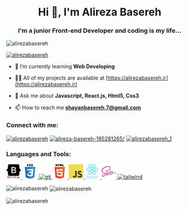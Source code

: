 <h1 align="center">Hi 👋, I'm Alireza Basereh</h1>
<h3 align="center">I'm a junior Front-end Developer and coding is my life...</h3>

<p align="left"> <img src="https://komarev.com/ghpvc/?username=alirezabasereh&label=Profile%20views&color=0e75b6&style=flat" alt="alirezabasereh" /> </p>

<p align="left"> <a href="https://github.com/ryo-ma/github-profile-trophy"><img src="https://github-profile-trophy.vercel.app/?username=alirezabasereh" alt="alirezabasereh" /></a> </p>

- 🌱 I’m currently learning **Web Developing**

- 👨‍💻 All of my projects are available at [https://alirezabasereh.ir](https://alirezabasereh.ir)

- 💬 Ask me about **Javascript, React.js, Html5, Css3**

- 📫 How to reach me **shayanbasereh.7@gmail.com**

<h3 align="left">Connect with me:</h3>
<p align="left">
<a href="https://codepen.io/alirezabasereh" target="blank"><img align="center" src="https://raw.githubusercontent.com/rahuldkjain/github-profile-readme-generator/master/src/images/icons/Social/codepen.svg" alt="alirezabasereh" height="30" width="40" /></a>
<a href="https://linkedin.com/in/alireza-basereh-185281265/" target="blank"><img align="center" src="https://raw.githubusercontent.com/rahuldkjain/github-profile-readme-generator/master/src/images/icons/Social/linked-in-alt.svg" alt="alireza-basereh-185281265/" height="30" width="40" /></a>
<a href="https://instagram.com/alirezabasereh_1" target="blank"><img align="center" src="https://raw.githubusercontent.com/rahuldkjain/github-profile-readme-generator/master/src/images/icons/Social/instagram.svg" alt="alirezabasereh_1" height="30" width="40" /></a>
</p>

<h3 align="left">Languages and Tools:</h3>
<p align="left"> <a href="https://getbootstrap.com" target="_blank" rel="noreferrer"> <img src="https://raw.githubusercontent.com/devicons/devicon/master/icons/bootstrap/bootstrap-plain-wordmark.svg" alt="bootstrap" width="40" height="40"/> </a> <a href="https://www.w3schools.com/css/" target="_blank" rel="noreferrer"> <img src="https://raw.githubusercontent.com/devicons/devicon/master/icons/css3/css3-original-wordmark.svg" alt="css3" width="40" height="40"/> </a> <a href="https://git-scm.com/" target="_blank" rel="noreferrer"> <img src="https://www.vectorlogo.zone/logos/git-scm/git-scm-icon.svg" alt="git" width="40" height="40"/> </a> <a href="https://www.w3.org/html/" target="_blank" rel="noreferrer"> <img src="https://raw.githubusercontent.com/devicons/devicon/master/icons/html5/html5-original-wordmark.svg" alt="html5" width="40" height="40"/> </a> <a href="https://developer.mozilla.org/en-US/docs/Web/JavaScript" target="_blank" rel="noreferrer"> <img src="https://raw.githubusercontent.com/devicons/devicon/master/icons/javascript/javascript-original.svg" alt="javascript" width="40" height="40"/> </a> <a href="https://reactjs.org/" target="_blank" rel="noreferrer"> <img src="https://raw.githubusercontent.com/devicons/devicon/master/icons/react/react-original-wordmark.svg" alt="react" width="40" height="40"/> </a> <a href="https://sass-lang.com" target="_blank" rel="noreferrer"> <img src="https://raw.githubusercontent.com/devicons/devicon/master/icons/sass/sass-original.svg" alt="sass" width="40" height="40"/> </a> <a href="https://tailwindcss.com/" target="_blank" rel="noreferrer"> <img src="https://www.vectorlogo.zone/logos/tailwindcss/tailwindcss-icon.svg" alt="tailwind" width="40" height="40"/> </a> </p>

<p><img align="left" src="https://github-readme-stats.vercel.app/api/top-langs?username=alirezabasereh&show_icons=true&locale=en&layout=compact" alt="alirezabasereh" /></p>

<p>&nbsp;<img align="center" src="https://github-readme-stats.vercel.app/api?username=alirezabasereh&show_icons=true&locale=en" alt="alirezabasereh" /></p>

<p><img align="center" src="https://github-readme-streak-stats.herokuapp.com/?user=alirezabasereh&" alt="alirezabasereh" /></p>
